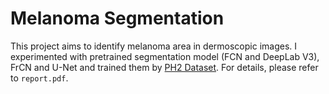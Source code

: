 # Melanoma Segmentation
This project aims to identify melanoma area in dermoscopic images. I experimented with pretrained segmentation model (FCN and DeepLab V3), FrCN and U-Net and trained them by [PH2 Dataset](https://www.fc.up.pt/addi/ph2%20database.html). For details, please refer to `report.pdf`. 